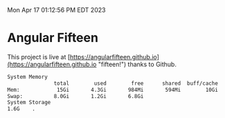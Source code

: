 Mon Apr 17 01:12:56 PM EDT 2023

# Angular Fifteen


This project is live at [https://angularfifteen.github.io](https://angularfifteen.github.io "fifteen!") thanks to Github.

```bash
System Memory
               total        used        free      shared  buff/cache   available
Mem:            15Gi       4.3Gi       984Mi       594Mi        10Gi        10Gi
Swap:          8.0Gi       1.2Gi       6.8Gi
System Storage
1.6G	.
```
